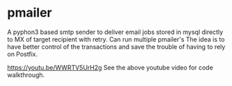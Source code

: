# pmailer
A pyphon3 based smtp sender to deliver email jobs stored in mysql directly to MX of target recipient with retry.
Can run multiple pmailer's 
The idea is to have better control of the transactions and save the trouble of having to rely on Postfix.

https://youtu.be/WWRTV5UrH2g
See the above youtube video for code walkthrough.
